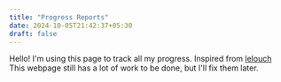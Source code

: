 ```yaml
---
title: "Progress Reports"
date: 2024-10-05T21:42:37+05:30
draft: false
---
```

Hello! I'm using this page to track all my progress. Inspired from [lelouch](https://lelouch.dev/progress-reports)
This webpage still has a lot of work to be done, but I'll fix them later.

